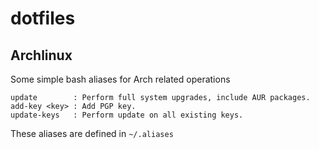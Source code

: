# dotfiles

## Archlinux

Some simple bash aliases for Arch related operations

```
update        : Perform full system upgrades, include AUR packages.
add-key <key> : Add PGP key.
update-keys   : Perform update on all existing keys.
```

These aliases are defined in ```~/.aliases```

